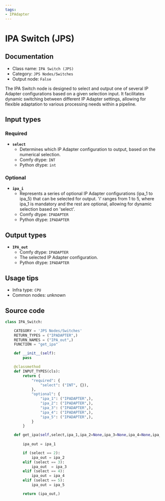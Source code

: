 ```yaml
---
tags:
- IPAdapter
---
```


# IPA Switch (JPS)
## Documentation
- Class name: `IPA Switch (JPS)`
- Category: `JPS Nodes/Switches`
- Output node: `False`

The IPA Switch node is designed to select and output one of several IP Adapter configurations based on a given selection input. It facilitates dynamic switching between different IP Adapter settings, allowing for flexible adaptation to various processing needs within a pipeline.
## Input types
### Required
- **`select`**
    - Determines which IP Adapter configuration to output, based on the numerical selection.
    - Comfy dtype: `INT`
    - Python dtype: `int`
### Optional
- **`ipa_i`**
    - Represents a series of optional IP Adapter configurations (ipa_1 to ipa_5) that can be selected for output. 'i' ranges from 1 to 5, where ipa_1 is mandatory and the rest are optional, allowing for dynamic selection based on 'select'.
    - Comfy dtype: `IPADAPTER`
    - Python dtype: `IPADAPTER`
## Output types
- **`IPA_out`**
    - Comfy dtype: `IPADAPTER`
    - The selected IP Adapter configuration.
    - Python dtype: `IPADAPTER`
## Usage tips
- Infra type: `CPU`
- Common nodes: unknown


## Source code
```python
class IPA_Switch:

    CATEGORY = 'JPS Nodes/Switches'
    RETURN_TYPES = ("IPADAPTER",)
    RETURN_NAMES = ("IPA_out",)
    FUNCTION = "get_ipa"

    def __init__(self):
        pass

    @classmethod
    def INPUT_TYPES(cls):
        return {
            "required": {
                "select": ("INT", {}),
            },
            "optional": {
                "ipa_1": ("IPADAPTER",),
                "ipa_2": ("IPADAPTER",),
                "ipa_3": ("IPADAPTER",),
                "ipa_4": ("IPADAPTER",),
                "ipa_5": ("IPADAPTER",),
            }
        }

    def get_ipa(self,select,ipa_1,ipa_2=None,ipa_3=None,ipa_4=None,ipa_5=None,):
        
        ipa_out = ipa_1

        if (select == 2):
            ipa_out = ipa_2
        elif (select == 3):
            ipa_out  = ipa_3
        elif (select == 4):
            ipa_out = ipa_4
        elif (select == 5):
            ipa_out = ipa_5

        return (ipa_out,)

```

